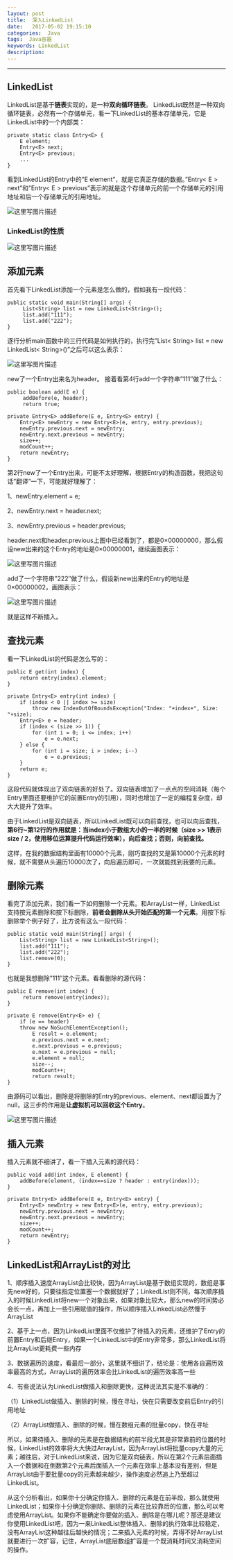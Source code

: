 ```yaml
---
layout: post
title:  深入LinkedList
date:   2017-05-02 19:15:10
categories:  Java
tags:  Java容器
keywords: LinkedList
description: 
---
```

----------------------------------

## LinkedList

LinkedList是基于**链表**实现的，是一种**双向循环链表**。
LinkedList既然是一种双向循环链表，必然有一个存储单元，看一下LinkedList的基本存储单元，它是LinkedList中的一个内部类：
```
private static class Entry<E> {
    E element;
    Entry<E> next;
    Entry<E> previous;
    ...
}
```

看到LinkedList的Entry中的”E element”，就是它真正存储的数据。”Entry< E > next”和”Entry< E > previous”表示的就是这个存储单元的前一个存储单元的引用地址和后一个存储单元的引用地址。

 ![这里写图片描述](http://p7lixluhf.bkt.clouddn.com/LinkedList1.jpg)
 
### LinkedList的性质
 
![这里写图片描述](http://p7lixluhf.bkt.clouddn.com/LinkedList2.jpg)


## 添加元素
首先看下LinkedList添加一个元素是怎么做的，假如我有一段代码：
```
public static void main(String[] args) {
     List<String> list = new LinkedList<String>();
     list.add("111");
     list.add("222");
}
```

逐行分析main函数中的三行代码是如何执行的，执行完”List< String> list = new LinkedList< String>()”之后可以这么表示：

![这里写图片描述](http://p7lixluhf.bkt.clouddn.com/Linkedlist3.jpg)

new了一个Entry出来名为header。
接着看第4行add一个字符串”111″做了什么：
```
public boolean add(E e) {
     addBefore(e, header);
     return true;
```
```
private Entry<E> addBefore(E e, Entry<E> entry) {
    Entry<E> newEntry = new Entry<E>(e, entry, entry.previous);
    newEntry.previous.next = newEntry;
    newEntry.next.previous = newEntry;
    size++;
    modCount++;
    return newEntry;
}
```
第2行new了一个Entry出来，可能不太好理解，根据Entry的构造函数，我把这句话”翻译”一下，可能就好理解了：

1、newEntry.element = e;

2、newEntry.next = header.next;

3、newEntry.previous = header.previous;

header.next和header.previous上图中已经看到了，都是0×00000000，那么假设new出来的这个Entry的地址是0×00000001，继续画图表示：

![这里写图片描述](http://p7lixluhf.bkt.clouddn.com/LL1.jpg)

add了一个字符串”222″做了什么，假设新new出来的Entry的地址是0×00000002，画图表示：

![这里写图片描述](http://p7lixluhf.bkt.clouddn.com/LL5.jpg)

就是这样不断插入。


## 查找元素
看一下LinkedList的代码是怎么写的：

```
public E get(int index) {
    return entry(index).element;
}
```
```
private Entry<E> entry(int index) {
    if (index < 0 || index >= size)
        throw new IndexOutOfBoundsException("Index: "+index+", Size: "+size);
    Entry<E> e = header;
    if (index < (size >> 1)) {
        for (int i = 0; i <= index; i++)
            e = e.next;
    } else {
        for (int i = size; i > index; i--)
            e = e.previous;
    }
    return e;
}
```

这段代码就体现出了双向链表的好处了。双向链表增加了一点点的空间消耗（每个Entry里面还要维护它的前置Entry的引用），同时也增加了一定的编程复杂度，却大大提升了效率。

由于LinkedList是双向链表，所以LinkedList既可以向前查找，也可以向后查找，**第6行~第12行的作用就是：当index小于数组大小的一半的时候（size >> 1表示size / 2，使用移位运算提升代码运行效率），向后查找；否则，向前查找。**

这样，在我的数据结构里面有10000个元素，刚巧查找的又是第10000个元素的时候，就不需要从头遍历10000次了，向后遍历即可，一次就能找到我要的元素。



## 删除元素
看完了添加元素，我们看一下如何删除一个元素。和ArrayList一样，LinkedList支持按元素删除和按下标删除，**前者会删除从头开始匹配的第一个元素**。用按下标删除举个例子好了，比方说有这么一段代码：

```
public static void main(String[] args) {
    List<String> list = new LinkedList<String>();
    list.add("111");
    list.add("222");
    list.remove(0);
}
```

也就是我想删除”111″这个元素。看看删除的源代码：

```
public E remove(int index) {
     return remove(entry(index));
}
```
```
private E remove(Entry<E> e) {
	if (e == header)
    throw new NoSuchElementException();
        E result = e.element;
		e.previous.next = e.next;
		e.next.previous = e.previous;
        e.next = e.previous = null;
        e.element = null;
        size--;
		modCount++;
        return result;
}
```
由源码可以看出，删除是将删除的Entry的previous、element、next都设置为了null，这三步的作用是**让虚拟机可以回收这个Entry**。

![这里写图片描述](http://p7lixluhf.bkt.clouddn.com/LinkedList6.jpg)


## 插入元素

插入元素就不细讲了，看一下插入元素的源代码：

```
public void add(int index, E element) {
    addBefore(element, (index==size ? header : entry(index)));
}
```

```
private Entry<E> addBefore(E e, Entry<E> entry) {
    Entry<E> newEntry = new Entry<E>(e, entry, entry.previous);
    newEntry.previous.next = newEntry;
    newEntry.next.previous = newEntry;
    size++;
    modCount++;
    return newEntry;
}
```


## LinkedList和ArrayList的对比

1、顺序插入速度ArrayList会比较快，因为ArrayList是基于数组实现的，数组是事先new好的，只要往指定位置塞一个数据就好了；LinkedList则不同，每次顺序插入的时候LinkedList将new一个对象出来，如果对象比较大，那么new的时间势必会长一点，再加上一些引用赋值的操作，所以顺序插入LinkedList必然慢于ArrayList

2、基于上一点，因为LinkedList里面不仅维护了待插入的元素，还维护了Entry的前置Entry和后继Entry，如果一个LinkedList中的Entry非常多，那么LinkedList将比ArrayList更耗费一些内存

3、数据遍历的速度，看最后一部分，这里就不细讲了，结论是：使用各自遍历效率最高的方式，ArrayList的遍历效率会比LinkedList的遍历效率高一些

4、有些说法认为LinkedList做插入和删除更快，这种说法其实是不准确的：

（1）LinkedList做插入、删除的时候，慢在寻址，快在只需要改变前后Entry的引用地址

（2）ArrayList做插入、删除的时候，慢在数组元素的批量copy，快在寻址

所以，如果待插入、删除的元素是在数据结构的前半段尤其是非常靠前的位置的时候，LinkedList的效率将大大快过ArrayList，因为ArrayList将批量copy大量的元素；越往后，对于LinkedList来说，因为它是双向链表，所以在第2个元素后面插入一个数据和在倒数第2个元素后面插入一个元素在效率上基本没有差别，但是ArrayList由于要批量copy的元素越来越少，操作速度必然追上乃至超过LinkedList。

从这个分析看出，如果你十分确定你插入、删除的元素是在前半段，那么就使用LinkedList；如果你十分确定你删除、删除的元素在比较靠后的位置，那么可以考虑使用ArrayList。如果你不能确定你要做的插入、删除是在哪儿呢？那还是建议你使用LinkedList吧，因为一来LinkedList整体插入、删除的执行效率比较稳定，没有ArrayList这种越往后越快的情况；二来插入元素的时候，弄得不好ArrayList就要进行一次扩容，记住，ArrayList底层数组扩容是一个既消耗时间又消耗空间的操作。
